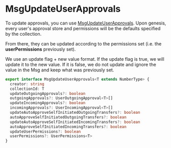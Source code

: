 # MsgUpdateUserApprovals

To update approvals, you can use [MsgUpdateUserApprovals](https://bitbadges.github.io/bitbadgesjs/packages/proto/docs/interfaces/MsgUpdateUserApprovals.html). Upon genesis, every user's approval store and permissions will be the defaults specified by the collection.&#x20;

From there, they can be updated according to the permissions set (i.e. the **userPermissions** previously set).

We use an update flag + new value format. If the update flag is true, we will update it to the new value. If it is false, we do not update and ignore the value in the Msg and keep what was previously set.

```typescript
export interface MsgUpdateUserApprovals<T extends NumberType> {
  creator: string
  collectionId: T
  updateOutgoingApprovals?: boolean
  outgoingApprovals?: UserOutgoingApproval<T>[]
  updateIncomingApprovals?: boolean
  incomingApprovals?: UserIncomingApproval<T>[]
  updateAutoApproveSelfInitiatedOutgoingTransfers?: boolean
  autoApproveSelfInitiatedOutgoingTransfers?: boolean
  updateAutoApproveSelfInitiatedIncomingTransfers?: boolean
  autoApproveSelfInitiatedIncomingTransfers?: boolean
  updateUserPermissions?: boolean
  userPermissions?: UserPermissions<T>
}
```

